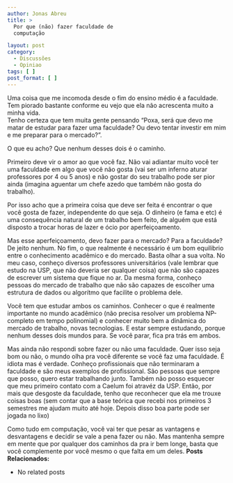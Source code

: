 ```yaml
---
author: Jonas Abreu
title: >
  Por que (não) fazer faculdade de
  computação

layout: post
category:
  - Discussões
  - Opiniao
tags: [ ]
post_format: [ ]
---
```

Uma coisa que me incomoda desde o fim do ensino médio é a faculdade. Tem piorado bastante conforme eu vejo que ela não acrescenta muito a minha vida.  
Tenho certeza que tem muita gente pensando “Poxa, será que devo me matar de estudar para fazer uma faculdade? Ou devo tentar investir em mim e me preparar para o mercado?”.

O que eu acho? Que nenhum desses dois é o caminho. 

Primeiro deve vir o amor ao que você faz. Não vai adiantar muito você ter uma faculdade em algo que você não gosta (vai ser um inferno aturar professores por 4 ou 5 anos) e não gostar do seu trabalho pode ser pior ainda (imagina aguentar um chefe azedo que também não gosta do trabalho).

Por isso acho que a primeira coisa que deve ser feita é encontrar o que você gosta de fazer, independente do que seja. O dinheiro (e fama e etc) é uma consequência natural de um trabalho bem feito, de alguém que está disposto a trocar horas de lazer e ócio por aperfeiçoamento.

Mas esse aperfeiçoamento, devo fazer para o mercado? Para a faculdade? De jeito nenhum. No fim, o que realmente é necessário é um bom equilibrio entre o conhecimento acadêmico e do mercado. Basta olhar a sua volta. No meu caso, conheço diversos professores universitários (vale lembrar que estudo na USP, que não deveria ser qualquer coisa) que não são capazes de escrever um sistema que fique no ar. Da mesma forma, conheço pessoas do mercado de trabalho que não são capazes de escolher uma estrutura de dados ou algorítmo que facilite o problema dele. 

Você tem que estudar ambos os caminhos. Conhecer o que é realmente importante no mundo acadêmico (não precisa resolver um problema NP-completo em tempo polinomial) e conhecer muito bem a dinâmica do mercado de trabalho, novas tecnologias. E estar sempre estudando, porque nenhum desses dois mundos para. Se você parar, fica pra trás em ambos.

Mas ainda não respondi sobre fazer ou não uma faculdade. Quer isso seja bom ou não, o mundo olha pra você diferente se você faz uma faculdade. É idiota mas é verdade. Conheço profissionais que não terminaram a faculdade e são meus exemplos de profissional. São pessoas que sempre que posso, quero estar trabalhando junto. Também não posso esquecer que meu primeiro contato com a Caelum foi atravéz da USP. Então, por mais que desgoste da faculdade, tenho que reconhecer que ela me trouxe coisas boas (sem contar que a base teórica que recebi nos primeiros 3 semestres me ajudam muito até hoje. Depois disso boa parte pode ser jogada no lixo)

Como tudo em computação, você vai ter que pesar as vantagens e desvantagens e decidir se vale a pena fazer ou não. Mas mantenha sempre em mente que por qualquer dos caminhos da pra ir bem longe, basta que você complemente por você mesmo o que falta em um deles. 
**Posts Relacionados:** 
*   No related posts

















